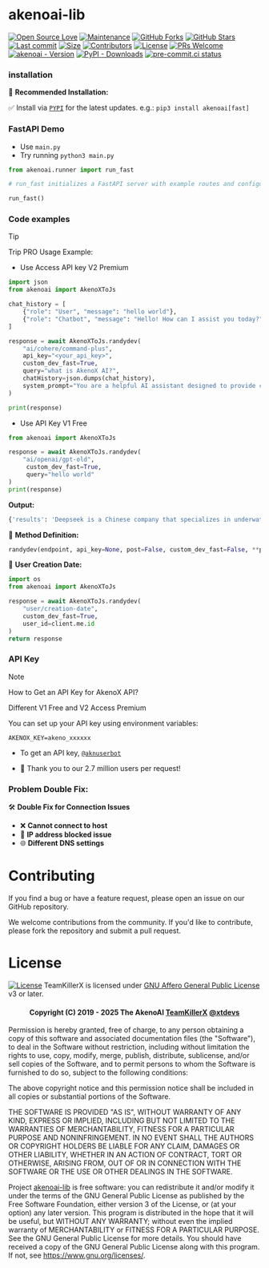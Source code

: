 # akenoai-lib
[![Open Source Love](https://badges.frapsoft.com/os/v2/open-source.png?v=103)](https://github.com/TeamKillerX/akenoai-lib)
[![Maintenance](https://img.shields.io/badge/Maintained%3F-Yes-green)](https://github.com/TeamKillerX/akenoai-lib/graphs/commit-activity)
[![GitHub Forks](https://img.shields.io/github/forks/TeamKillerX/akenoai-lib?&logo=github)](https://github.com/TeamKillerX/akenoai-lib)
[![GitHub Stars](https://img.shields.io/github/stars/TeamKillerX/akenoai-lib?&logo=github)](https://github.com/TeamKillerX/akenoai-lib/stargazers)
[![Last commit](https://img.shields.io/github/last-commit/TeamKillerX/akenoai-lib?&logo=github)](https://github.com/TeamKillerX/akenoai-lib)
[![Size](https://img.shields.io/github/repo-size/TeamKillerX/akenoai-lib?color=green)](https://github.com/TeamKillerX/akenoai-lib)
[![Contributors](https://img.shields.io/github/contributors/TeamKillerX/akenoai-lib?color=green)](https://github.com/TeamKillerX/akenoai-lib/graphs/contributors)
[![License](https://img.shields.io/badge/License-GPL-pink)](https://github.com/TeamKillerX/akenoai-lib/blob/main/LICENSE)
[![PRs Welcome](https://img.shields.io/badge/PRs-welcome-brightgreen.svg)](https://makeapullrequest.com)
[![akenoai - Version](https://img.shields.io/pypi/v/akenoai?style=round)](https://pypi.org/project/akenoai)
[![PyPI - Downloads](https://img.shields.io/pypi/dm/akenoai?label=DOWNLOADS&style=round)](https://pypi.org/project/akenoai)
[![pre-commit.ci status](https://results.pre-commit.ci/badge/github/TeamKillerX/akenoai-lib/main.svg)](https://results.pre-commit.ci/latest/github/TeamKillerX/akenoai-lib/main)

### installation
🔹 <b>Recommended Installation:</b>

✅ Install via [`PYPI`](https://pypi.org/project/akenoai) for the latest updates. e.g.: `pip3 install akenoai[fast]`

### FastAPI Demo
- Use `main.py`
- Try running `python3 main.py`
```py
from akenoai.runner import run_fast

# run_fast initializes a FastAPI server with example routes and configurations.

run_fast()
```

### Code examples
> [!TIP]
> Trip PRO Usage Example:

- Use Access API key V2 Premium
```py
import json
from akenoai import AkenoXToJs

chat_history = [
    {"role": "User", "message": "hello world"},
    {"role": "Chatbot", "message": "Hello! How can I assist you today?"}
]

response = await AkenoXToJs.randydev(
    "ai/cohere/command-plus",
    api_key="<your_api_key>",
    custom_dev_fast=True,
    query="what is AkenoX AI?",
    chatHistory=json.dumps(chat_history),
    system_prompt="You are a helpful AI assistant designed to provide clear and concise responses."
)

print(response)
```
- Use API Key V1 Free
```py
from akenoai import AkenoXToJs

response = await AkenoXToJs.randydev(
    "ai/openai/gpt-old",
     custom_dev_fast=True,
     query="hello world"
)
print(response)
```
<b>Output:</b>
```py
{'results': 'Deepseek is a Chinese company that specializes in underwater robotics and autonomous underwater vehicles. They provide solutions for underwater exploration and research, as well as services for inspecting and maintaining underwater infrastructure. Their technology is used in various industries including marine science, aquaculture, and offshore energy.\n\nPowered By xtdevs'}
```
🔹 <b>Method Definition:</b>
```py
randydev(endpoint, api_key=None, post=False, custom_dev_fast=False, **params)
```
🔹 <b>User Creation Date:</b>
```py
import os
from akenoai import AkenoXToJs

response = await AkenoXToJs.randydev(
    "user/creation-date",
    custom_dev_fast=True,
    user_id=client.me.id
)
return response
```
### API Key
> [!NOTE]
> How to Get an API Key for AkenoX API?
>
> Different V1 Free and V2 Access Premium
>
> You can set up your API key using environment variables:
```env
AKENOX_KEY=akeno_xxxxxx
```
- To get an API key, [`@aknuserbot`](https://t.me/aknuserbot)

- 🚀 Thank you to our 2.7 million users per request!

### Problem Double Fix:
🛠️ **Double Fix for Connection Issues**
- ❌ **Cannot connect to host**
- 🚫 **IP address blocked issue**
- 🌐 **Different DNS settings**

# Contributing
If you find a bug or have a feature request, please open an issue on our GitHub repository.

We welcome contributions from the community. If you'd like to contribute, please fork the repository and submit a pull request.

# License
[![License](https://www.gnu.org/graphics/agplv3-155x51.png)](LICENSE)
TeamKillerX is licensed under [GNU Affero General Public License](https://www.gnu.org/licenses/agpl-3.0.en.html) v3 or later.

<h4 align="center">Copyright (C) 2019 - 2025 The AkenoAI <a href="https://github.com/TeamKillerX">TeamKillerX</a>
<a href="https://t.me/xtdevs">@xtdevs</a>
</h4>

Permission is hereby granted, free of charge, to any person obtaining a copy
of this software and associated documentation files (the "Software"), to deal
in the Software without restriction, including without limitation the rights
to use, copy, modify, merge, publish, distribute, sublicense, and/or sell
copies of the Software, and to permit persons to whom the Software is
furnished to do so, subject to the following conditions:

The above copyright notice and this permission notice shall be included in all
copies or substantial portions of the Software.

THE SOFTWARE IS PROVIDED "AS IS", WITHOUT WARRANTY OF ANY KIND, EXPRESS OR
IMPLIED, INCLUDING BUT NOT LIMITED TO THE WARRANTIES OF MERCHANTABILITY,
FITNESS FOR A PARTICULAR PURPOSE AND NONINFRINGEMENT. IN NO EVENT SHALL THE
AUTHORS OR COPYRIGHT HOLDERS BE LIABLE FOR ANY CLAIM, DAMAGES OR OTHER
LIABILITY, WHETHER IN AN ACTION OF CONTRACT, TORT OR OTHERWISE, ARISING FROM,
OUT OF OR IN CONNECTION WITH THE SOFTWARE OR THE USE OR OTHER DEALINGS IN THE
SOFTWARE.

Project [akenoai-lib](https://github.com/TeamKillerX/) is free software: you can redistribute it and/or modify
it under the terms of the GNU General Public License as published by
the Free Software Foundation, either version 3 of the License, or
(at your option) any later version.
This program is distributed in the hope that it will be useful,
but WITHOUT ANY WARRANTY; without even the implied warranty of
MERCHANTABILITY or FITNESS FOR A PARTICULAR PURPOSE.  See the
GNU General Public License for more details.
You should have received a copy of the GNU General Public License
along with this program. If not, see <https://www.gnu.org/licenses/>.
